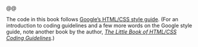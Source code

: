 @@

The code in this book follows [Google’s HTML/CSS style guide](https://google.github.io/styleguide/htmlcssguide.html). (For an introduction to coding guidelines and a few more words on the Google style guide, note another book by the author, [_The Little Book of HTML/CSS Coding Guidelines_](http://www.oreilly.com/web-platform/free/little-book-html-css-coding-guidelines.csp).)